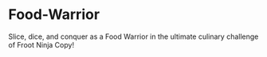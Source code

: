 # Food-Warrior
 Slice, dice, and conquer as a Food Warrior in the ultimate culinary challenge of Froot Ninja Copy!
